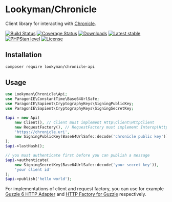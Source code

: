 # Lookyman/Chronicle

Client library for interacting with [Chronicle](https://github.com/paragonie/chronicle).

[![Build Status](https://travis-ci.org/lookyman/chronicle-api.svg?branch=master)](https://travis-ci.org/lookyman/chronicle-api)
[![Coverage Status](https://coveralls.io/repos/github/lookyman/chronicle-api/badge.svg?branch=master)](https://coveralls.io/github/lookyman/chronicle-api?branch=master)
[![Downloads](https://img.shields.io/packagist/dt/lookyman/chronicle-api.svg)](https://packagist.org/packages/lookyman/chronicle-api)
[![Latest stable](https://img.shields.io/packagist/v/lookyman/chronicle-api.svg)](https://packagist.org/packages/lookyman/chronicle-api)
[![PHPStan level](https://img.shields.io/badge/PHPStan-7-brightgreen.svg)](https://img.shields.io/badge/PHPStan-7-brightgreen.svg)
[![License](https://img.shields.io/badge/license-MIT-blue.svg)](https://github.com/lookyman/chronicle-api/blob/master/LICENSE)

## Installation

```sh
composer require lookyman/chronicle-api
```

## Usage

```php
use Lookyman\Chronicle\Api;
use ParagonIE\ConstantTime\Base64UrlSafe;
use ParagonIE\Sapient\CryptographyKeys\SigningPublicKey;
use ParagonIE\Sapient\CryptographyKeys\SigningSecretKey;

$api = new Api(
	new Client(), // Client must implement Http\Client\HttpClient
	new RequestFactory(), // RequestFactory must implement Interop\Http\Factory\RequestFactoryInterface
	'https://chronicle.uri',
	new SigningPublicKey(Base64UrlSafe::decode('chronicle public key')) // optional, omit if you don't care about validating API responses
);
$api->lastHash();

// you must authenticate first before you can publish a message
$api->authenticate(
	new SigningSecretKey(Base64UrlSafe::decode('your secret key')),
	'your client id'
);
$api->publish('hello world');
```

For implementations of client and request factory, you can use for example [Guzzle 6 HTTP Adapter](https://github.com/php-http/guzzle6-adapter) and [HTTP Factory for Guzzle](https://github.com/http-interop/http-factory-guzzle) respectively.
